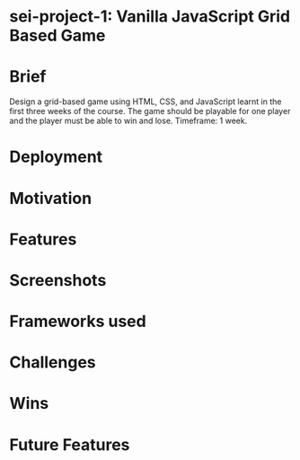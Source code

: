 # sei-project-1: Vanilla JavaScript Grid Based Game

# Brief

Design a grid-based game using HTML, CSS, and JavaScript learnt in the first three weeks of the course. The game should be playable for one player and the player must be able to win and lose. Timeframe: 1 week. 

# Deployment

# Motivation

# Features

# Screenshots

# Frameworks used

# Challenges

# Wins

# Future Features





